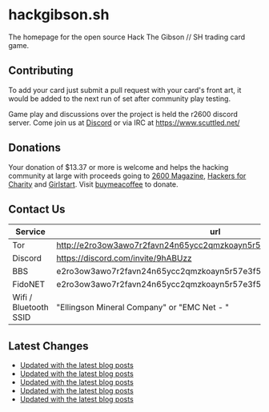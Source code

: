 # hackgibson.sh
The homepage for the open source Hack The Gibson // SH trading card game.


## Contributing

To add your card just submit a pull request with your card's front art, it would be added to the next run of set after community play testing.

Game play and discussions over the project is held the r2600 discord server. Come join us at [Discord](https://discord.com/invite/9hABUzz) or via IRC at https://www.scuttled.net/


## Donations

Your donation of $13.37 or more is welcome and helps the hacking community at large with proceeds going to [2600 Magazine](https://2600.com/), [Hackers for Charity](https://hackersforcharity.org) and [Girlstart](https://girlstart.org).  Visit [buymeacoffee](https://www.buymeacoffee.com/hackgibson.sh) to donate.


## Contact Us

Service | url
-|-
Tor | http://e2ro3ow3awo7r2favn24n65ycc2qmzkoayn5r57e3f56nvjwdcgg32ad.onion
Discord | https://discord.com/invite/9hABUzz
BBS | e2ro3ow3awo7r2favn24n65ycc2qmzkoayn5r57e3f56nvjwdcgg32ad.onion:23
FidoNET | e2ro3ow3awo7r2favn24n65ycc2qmzkoayn5r57e3f56nvjwdcgg32ad.onion:24554
Wifi / Bluetooth SSID | "Ellingson Mineral Company" or "EMC Net - <fidonet address>"

## Latest Changes
<!-- BLOG-POST-LIST:START -->
- [Updated with the latest blog posts](https://github.com/DFW2600/hackgibson.sh/commit/94b85f78786f9803c4a1bf93170da5a3082cc01f)
- [Updated with the latest blog posts](https://github.com/DFW2600/hackgibson.sh/commit/67c5405cc422670c9f1707084dd76ced9d8d9442)
- [Updated with the latest blog posts](https://github.com/DFW2600/hackgibson.sh/commit/71cd5730a2894c1f4c7b9dfe2fc885c7b9421879)
- [Updated with the latest blog posts](https://github.com/DFW2600/hackgibson.sh/commit/49399276813c902b9fbe0b3c883d762db2a41a83)
- [Updated with the latest blog posts](https://github.com/DFW2600/hackgibson.sh/commit/1b08c5e775b42bd6910129804a15a12002563b38)
<!-- BLOG-POST-LIST:END -->
